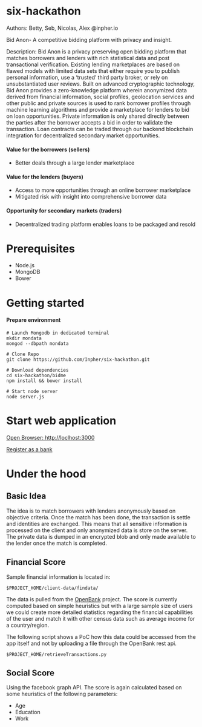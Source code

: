 # six-hackathon
Authors: Betty, Seb, Nicolas, Alex @inpher.io

Bid Anon- A competitive bidding platform with privacy and insight.

Description: Bid Anon is a privacy preserving open bidding platform that matches borrowers and lenders
with rich statistical data and post transactional verification.  Existing lending marketplaces are based on
flawed models with limited data sets that either require you to publish personal information, use a ‘trusted’ third party broker, or rely on unsubstantiated user reviews. Built on advanced cryptographic technology, Bid Anon provides a zero-knowledge platform wherein anonymized data derived from financial information, social profiles, geolocation services and other public and private sources is used to rank borrower profiles through machine learning algorithms and provide a marketplace for lenders to bid on loan opportunities.  Private information is only shared directly between the parties after the borrower accepts a bid in order to validate the transaction.  Loan contracts can be traded through our backend blockchain integration for decentralized secondary market opportunities.

#### Value for the borrowers (sellers)
- Better deals through a large lender marketplace

#### Value for the lenders (buyers)
- Access to more opportunities through an online borrower marketplace
- Mitigated risk with insight into comprehensive borrower data

#### Opportunity for secondary markets (traders)
- Decentralized trading platform enables loans to be packaged and resold

# Prerequisites
- Node.js
- MongoDB
- Bower

# Getting started
#### Prepare environment
```
# Launch Mongodb in dedicated terminal
mkdir mondata
mongod --dbpath mondata
```
```
# Clone Repo
git clone https://github.com/Inpher/six-hackathon.git
```
```
# Download dependencies
cd six-hackathon/bidme
npm install && bower install

# Start node server
node server.js
```
# Start web application
[Open Browser: http://loclhost:3000](http://loclhost:3000)

[Register as a bank](http://localhost:3000/#/registerBank)

# Under the hood
## Basic Idea
The idea is to match borrowers with lenders anonymously based on objective criteria. Once the match has been done, the transaction is settle and identities are exchanged. This means that all sensitive information is processed on the client and only anonymized data is store on the server. The private data is dumped in an encrypted blob and only made available to the lender once the match is completed.

## Financial Score
Sample financial information is located in:
```
$PROJECT_HOME/client-data/findata/
```
The data is pulled from the [OpenBank](https://openbankproject.com/) project. The score is currently computed based on simple heuristics but with a large sample size of users we could create more detailed statistics regarding the financial capabilities of the user and match it with other census data such as average income for a country/region.

The following script shows a PoC how this data could be accessed from the app itself and not by uploading a file through the OpenBank rest api.
```
$PROJECT_HOME/retrieveTransactions.py
```

## Social Score
Using the facebook graph API. The score is again calculated based on some heuristics of the following parameters:
- Age
- Education
- Work
